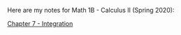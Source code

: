 Here are my notes for Math 1B - Calculus II (Spring 2020):

[Chapter 7 - Integration](Integration.pdf)

